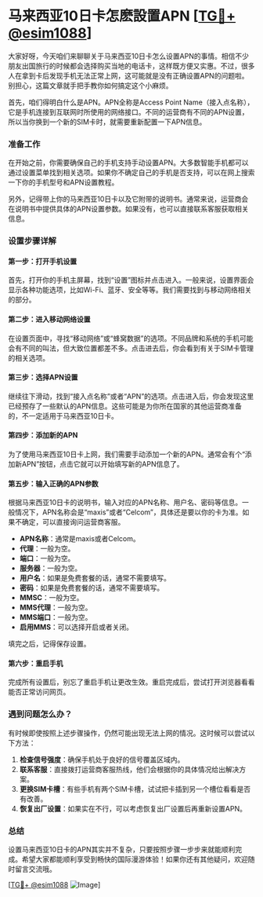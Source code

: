 # 马来西亚10日卡怎麽設置APN [[TG💪+ @esim1088](https://t.me/s/esim1088)]

大家好呀，今天咱们来聊聊关于马来西亚10日卡怎么设置APN的事情。相信不少朋友出国旅行的时候都会选择购买当地的电话卡，这样既方便又实惠。不过，很多人在拿到卡后发现手机无法正常上网，这可能就是没有正确设置APN的问题啦。别担心，这篇文章就手把手教你如何搞定这个小麻烦。

首先，咱们得明白什么是APN。APN全称是Access Point Name（接入点名称），它是手机连接到互联网时所使用的网络接口。不同的运营商有不同的APN设置，所以当你换到一个新的SIM卡时，就需要重新配置一下APN信息。

### **准备工作**
在开始之前，你需要确保自己的手机支持手动设置APN。大多数智能手机都可以通过设置菜单找到相关选项。如果你不确定自己的手机是否支持，可以在网上搜索一下你的手机型号和APN设置教程。

另外，记得带上你的马来西亚10日卡以及它附带的说明书。通常来说，运营商会在说明书中提供具体的APN设置参数。如果没有，也可以直接联系客服获取相关信息。

### 设置步骤详解

#### **第一步：打开手机设置**
首先，打开你的手机主屏幕，找到“设置”图标并点击进入。一般来说，设置界面会显示各种功能选项，比如Wi-Fi、蓝牙、安全等等。我们需要找到与移动网络相关的部分。

#### **第二步：进入移动网络设置**
在设置页面中，寻找“移动网络”或“蜂窝数据”的选项。不同品牌和系统的手机可能会有不同的叫法，但大致位置都差不多。点击进去后，你会看到有关于SIM卡管理的相关选项。

#### **第三步：选择APN设置**
继续往下滑动，找到“接入点名称”或者“APN”的选项。点击进入后，你会发现这里已经预存了一些默认的APN信息。这些可能是为你所在国家的其他运营商准备的，不一定适用于马来西亚10日卡。

#### **第四步：添加新的APN**
为了使用马来西亚10日卡上网，我们需要手动添加一个新的APN。通常会有个“添加新APN”按钮，点击它就可以开始填写新的APN信息了。

#### **第五步：输入正确的APN参数**
根据马来西亚10日卡的说明书，输入对应的APN名称、用户名、密码等信息。一般情况下，APN名称会是“maxis”或者“Celcom”，具体还是要以你的卡为准。如果不确定，可以直接询问运营商客服。

- **APN名称**：通常是maxis或者Celcom。
- **代理**：一般为空。
- **端口**：一般为空。
- **服务器**：一般为空。
- **用户名**：如果是免费套餐的话，通常不需要填写。
- **密码**：如果是免费套餐的话，通常不需要填写。
- **MMSC**：一般为空。
- **MMS代理**：一般为空。
- **MMS端口**：一般为空。
- **启用MMS**：可以选择开启或者关闭。

填完之后，记得保存设置。

#### **第六步：重启手机**
完成所有设置后，别忘了重启手机让更改生效。重启完成后，尝试打开浏览器看看能否正常访问网页。

### **遇到问题怎么办？**
有时候即使按照上述步骤操作，仍然可能出现无法上网的情况。这时候可以尝试以下方法：

1. **检查信号强度**：确保手机处于良好的信号覆盖区域内。
2. **联系客服**：直接拨打运营商客服热线，他们会根据你的具体情况给出解决方案。
3. **更换SIM卡槽**：有些手机有两个SIM卡槽，试试把卡插到另一个槽位看看是否有改善。
4. **恢复出厂设置**：如果实在不行，可以考虑恢复出厂设置后再重新设置APN。

### **总结**
设置马来西亚10日卡的APN其实并不复杂，只要按照步骤一步步来就能顺利完成。希望大家都能顺利享受到畅快的国际漫游体验！如果你还有其他疑问，欢迎随时留言交流哦。

[[TG💪+ @esim1088](https://t.me/s/esim1088) ![Image](https://i.postimg.cc/4NQfJmqS/Snipaste-2025-05-13-00-14-12.png)]